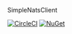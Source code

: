 SimpleNatsClient

[![CircleCI](https://circleci.com/gh/nataly87s/SimpleNatsClient.svg?style=svg)](https://circleci.com/gh/nataly87s/SimpleNatsClient)
[![NuGet](https://img.shields.io/nuget/v/SimpleNatsClient.svg)](https://www.nuget.org/packages/SimpleNatsClient/)
